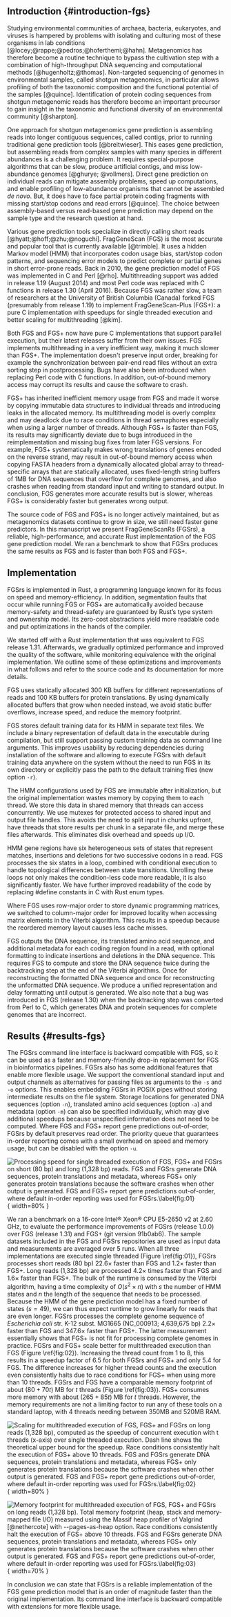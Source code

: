 ## Introduction {#introduction-fgs}

Studying environmental communities of archaea, bacteria,
eukaryotes, and viruses is hampered by problems with isolating
and culturing most of these organisms in lab conditions
[@locey;@rappe;@pedros;@hoferthemi;@hahn]. Metagenomics has therefore
become a routine technique to bypass the cultivation step with a
combination of high-throughput DNA sequencing and computational
methods [@hugenholtz;@thomas]. Non-targeted sequencing of genomes in
environmental samples, called shotgun metagenomics, in particular allows
profiling of both the taxonomic composition and the functional potential
of the samples [@quince]. Identification of protein coding sequences
from shotgun metagenomic reads has therefore become an important
precursor to gain insight in the taxonomic and functional diversity of
an environmental community [@sharpton].

One approach for shotgun metagenomics gene prediction is assembling
reads into longer contiguous sequences, called contigs, prior to running
traditional gene prediction tools [@breitwieser]. This eases
gene prediction, but assembling reads from complex samples with many
species in different abundances is a challenging problem. It requires
special-purpose algorithms that can be slow, produce artificial contigs,
and miss low-abundance genomes [@ghurye; @vollmers]. Direct gene
prediction on individual reads can mitigate assembly problems, speed
up computations, and enable profiling of low-abundance organisms that
cannot be assembled _de novo_. But, it does have to face partial
protein coding fragments with missing start/stop codons and read errors
[@quince]. The choice between assembly-based versus read-based gene
prediction may depend on the sample type and the research question at
hand.

Various gene prediction tools specialize in directly calling short
reads [@hyatt;@hoff;@zhu;@noguchi]. FragGeneScan (FGS)
is the most accurate and popular tool that is currently available
[@trimble]. It uses a hidden Markov model (HMM) that incorporates
codon usage bias, start/stop codon patterns, and sequencing error models
to predict complete or partial genes in short error-prone reads. Back
in 2010, the gene prediction model of FGS was implemented in C and Perl
[@rho]. Multithreading support was added in release 1.19 (August
2014) and most Perl code was replaced with C functions in release 1.30
(April 2016). Because FGS was rather slow, a team of researchers at
the University of British Columbia (Canada) forked FGS (presumably
from release 1.19) to implement FragGeneScan-Plus (FGS+): a pure C
implementation with speedups for single threaded execution and better
scaling for multithreading [@kim].

<!-- TODO add image of HMM with some explanation -->

Both FGS and FGS+ now have pure C implementations that support parallel
execution, but their latest releases suffer from their own issues. FGS
implements multithreading in a very inefficient way, making it much
slower than FGS+. The implementation doesn't preserve input order,
breaking for example the synchronization between pair-end read files
without an extra sorting step in postprocessing. Bugs have also been
introduced when replacing Perl code with C functions. In addition,
out-of-bound memory access may corrupt its results and cause the
software to crash.

FGS+ has inherited inefficient memory usage from FGS and made it
worse by copying immutable data structures to individual threads and
introducing leaks in the allocated memory. Its multithreading model
is overly complex and may deadlock due to race conditions in thread
semaphores especially when using a larger number of threads. Although
FGS+ is faster than FGS, its results may significantly deviate due to
bugs introduced in the reimplementation and missing bug fixes from later
FGS versions. For example, FGS+ systematically makes wrong translations
of genes encoded on the reverse strand, may result in out-of-bound
memory access when copying FASTA headers from a dynamically allocated
global array to thread-specific arrays that are statically allocated,
uses fixed-length string buffers of 1MB for DNA sequences that overflow
for complete genomes, and also crashes when reading from standard input
and writing to standard output. In conclusion, FGS generates more
accurate results but is slower, whereas FGS+ is considerably faster but
generates wrong output.

The source code of FGS and FGS+ is no longer actively maintained, but
as metagenomics datasets continue to grow in size, we still need faster
gene predictors. In this manuscript we present FragGeneScanRs (FGSrs), a
reliable, high-performance, and accurate Rust implementation of the FGS
gene prediction model. We ran a benchmark to show that FGSrs produces
the same results as FGS and is faster than both FGS and FGS+.

## Implementation

FGSrs is implemented in Rust, a programming language known for its
focus on speed and memory-efficiency. In addition, segmentation faults
that occur while running FGS or FGS+ are automatically avoided because
memory-safety and thread-safety are guaranteed by Rust’s type system and
ownership model. Its zero-cost abstractions yield more readable code and
put optimizations in the hands of the compiler.

We started off with a Rust implementation that was equivalent to FGS
release 1.31. Afterwards, we gradually optimized performance and
improved the quality of the software, while monitoring equivalence with
the original implementation. We outline some of these optimizations
and improvements in what follows and refer to the source code and its
documentation for more details.

FGS uses statically allocated 300 KB buffers for different
representations of reads and 100 KB buffers for protein translations.
By using dynamically allocated buffers that grow when needed instead,
we avoid static buffer overflows, increase speed, and reduce the memory
footprint.

FGS stores default training data for its HMM in separate text files. We
include a binary representation of default data in the executable during
compilation, but still support passing custom training data as command
line arguments. This improves usability by reducing dependencies during
installation of the software and allowing to execute FGSrs with default
training data anywhere on the system without the need to run FGS in its
own directory or explicitly pass the path to the default training files
(new option `-r`).

The HMM configurations used by FGS are immutable after initialization,
but the original implementation wastes memory by copying them to each
thread. We store this data in shared memory that threads can access
concurrently. We use mutexes for protected access to shared input and
output file handles. This avoids the need to split input in chunks
upfront, have threads that store results per chunk in a separate file,
and merge these files afterwards. This eliminates disk overhead and
speeds up I/O.

HMM gene regions have six heterogeneous sets of states that represent
matches, insertions and deletions for two successive codons in a read.
FGS processes the six states in a loop, combined with conditional
execution to handle topological differences between state transitions.
Unrolling these loops not only makes the condition-less code more
readable, it is also significantly faster. We have further improved
readability of the code by replacing #define constants in C with Rust
enum types.

Where FGS uses row-major order to store dynamic programming matrices,
we switched to column-major order for improved locality when accessing
matrix elements in the Viterbi algorithm. This results in a speedup
because the reordered memory layout causes less cache misses.

FGS outputs the DNA sequence, its translated amino acid sequence,
and additional metadata for each coding region found in a read, with
optional formatting to indicate insertions and deletions in the DNA
sequence. This requires FGS to compute and store the DNA sequence twice
during the backtracking step at the end of the Viterbi algorithms.
Once for reconstructing the formatted DNA sequence and once for
reconstructing the unformatted DNA sequence. We produce a unified
representation and delay formatting until output is generated. We
also note that a bug was introduced in FGS (release 1.30) when the
backtracking step was converted from Perl to C, which generates DNA and
protein sequences for complete genomes that are incorrect.

## Results {#results-fgs}

The FGSrs command line interface is backward compatible with FGS, so
it can be used as a faster and memory-friendly drop-in replacement
for FGS in bioinformatics pipelines. FGSrs also has some additional
features that enable more flexible usage. We support the conventional
standard input and output channels as alternatives for passing files as
arguments to the `-s` and `-o` options. This enables embedding FGSrs in
POSIX pipes without storing intermediate results on the file system.
Storage locations for generated DNA sequences (option `-n`), translated
amino acid sequences (option `-a`) and metadata (option `-m`) can also
be specified individually, which may give additional speedups because
unspecified information does not need to be computed. Where FGS and FGS+
report gene predictions out-of-order, FGSrs by default preserves read
order. The priority queue that guarantees in-order reporting comes with
a small overhead on speed and memory usage, but can be disabled with the
option `-u`.

![Processing speed for single threaded execution of FGS, FGS+ and FGSrs on short (80 bp) and long (1\,328 bp) reads. FGS and FGSrs generate DNA sequences, protein translations and metadata, whereas FGS+ only generates protein translations because the software crashes when other output is generated. FGS and FGS+ report gene predictions out-of-order, where default in-order reporting was used for FGSrs.\label{fig:01}](absolute-wrapped.svg){ width=80% }

We ran a benchmark on a 16-core Intel® Xeon® CPU E5-2650 v2 at 2.60 GHz,
to evaluate the performance improvements of FGSrs (release 1.0.0) over
FGS (release 1.31) and FGS+ (git version 91b0ab6). The sample datasets
included in the FGS and FGSrs repositories are used as input data and
measurements are averaged over 5 runs. When all three implementations
are executed single threaded (Figure \ref{fig:01}), FGSrs processes
short reads (80 bp) $22.6\times$ faster than FGS and $1.2\times$ faster
than FGS+. Long reads (1\,328 bp) are processed $4.2\times$ times faster
than FGS and $1.6\times$ faster than FGS+. The bulk of the runtime is
consumed by the Viterbi algorithm, having a time complexity of $O(s^2
\times n)$ with $s$ the number of HMM states and $n$ the length of
the sequence that needs to be processed. Because the HMM of the gene
prediction model has a fixed number of states ($s=49$), we can thus
expect runtime to grow linearly for reads that are even longer. FGSrs
processes the complete genome sequence of _Escherichia coli_ str. K-12
subst. MG1665 (NC\_000913; 4\,639\,675 bp) $2.2\times$ faster than FGS
and $347.6\times$ faster than FGS+. The latter measurement essentially
shows that FGS+ is not fit for processing complete genomes in practice.
FGSrs and FGS+ scale better for multithreaded execution than FGS (Figure
\ref{fig:02}). Increasing the thread count from 1 to 8, this results in
a speedup factor of 6.5 for both FGSrs and FGS+ and only 5.4 for FGS.
The difference increases for higher thread counts and the execution even
consistently halts due to race conditions for FGS+ when using more than
10 threads. FGSrs and FGS have a comparable memory footprint of about
$(80 + 70t)$ MB for $t$ threads (Figure \ref{fig:03}). FGS+ consumes
more memory with about $(265 + 85t)$ MB for $t$ threads. However, the
memory requirements are not a limiting factor to run any of these tools
on a standard laptop, with 4 threads needing between 350MB and 520MB
RAM.

![Scaling for multithreaded execution of FGS, FGS+ and FGSrs on long reads (1\,328 bp), computed as the speedup of concurrent execution with $t$ threads ($x$-axis) over single threaded execution. Dash line shows the theoretical upper bound for the speedup. Race conditions consistently halt the execution of FGS+ above 10 threads. FGS and FGSrs generate DNA sequences, protein translations and metadata, whereas FGS+ only generates protein translations because the software crashes when other output is generated. FGS and FGS+ report gene predictions out-of-order, where default in-order reporting was used for FGSrs.\label{fig:02}](parallel-efficiency-wrapped.svg){ width=80% }

![Memory footprint for multithreaded execution of FGS, FGS+ and FGSrs on long reads (1\,328 bp). Total memory footprint (heap, stack and memory-mapped file I/O) measured using the Massif heap profiler of Valgrind [@nethercote] with `--pages-as-heap` option. Race conditions consistently halt the execution of FGS+ above 10 threads. FGS and FGSrs generate DNA sequences, protein translations and metadata, whereas FGS+ only generates protein translations because the software crashes when other output is generated. FGS and FGS+ report gene predictions out-of-order, where default in-order reporting was used for FGSrs.\label{fig:03}](memory-usage-wrapped.svg){ width=70% }

In conclusion we can state that FGSrs is a reliable implementation of
the FGS gene prediction model that is an order of magnitude faster than
the original implementation. Its command line interface is backward
compatible with extensions for more flexible usage.
